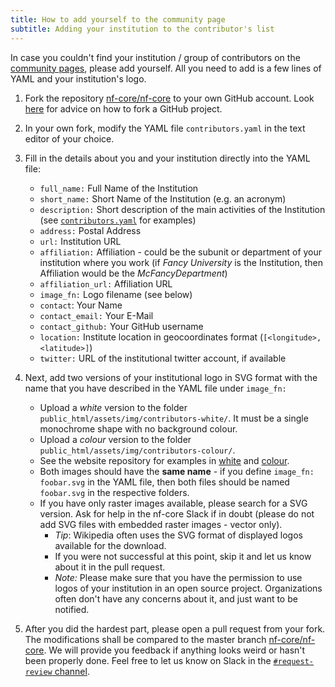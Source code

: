 ```yaml
---
title: How to add yourself to the community page
subtitle: Adding your institution to the contributor's list
---
```


In case you couldn't find your institution / group of contributors on the [community pages](https://nf-co.re/contributors), please add yourself. All you need to add is a few lines of YAML and your institution's logo.

1. Fork the repository [nf-core/nf-core](https://github.com/nf-core/nf-co.re) to your own GitHub account. Look [here](https://guides.github.com/activities/forking/) for advice on how to fork a GitHub project.

2. In your own fork, modify the YAML file `contributors.yaml` in the text editor of your choice.

3. Fill in the details about you and your institution directly into the YAML file:

   - `full_name:` Full Name of the Institution
   - `short_name:` Short Name of the Institution (e.g. an acronym)
   - `description:` Short description of the main activities of the Institution (see [`contributors.yaml`](https://github.com/nf-core/nf-co.re/blob/main/src/config/contributors.yaml) for examples)
   - `address:` Postal Address
   - `url:` Institution URL
   - `affiliation:` Affiliation - could be the subunit or department of your institution where you work (if _Fancy University_ is the Institution, then Affiliation would be the _McFancyDepartment_)
   - `affiliation_url:` Affiliation URL
   - `image_fn:` Logo filename (see below)
   - `contact`: Your Name
   - `contact_email:` Your E-Mail
   - `contact_github:` Your GitHub username
   - `location:` Institute location in geocoordinates format (`[<longitude>, <latitude>]`)
   - `twitter:` URL of the institutional twitter account, if available

4. Next, add two versions of your institutional logo in SVG format with the name that you have described in the YAML file under `image_fn:`

   - Upload a _white_ version to the folder `public_html/assets/img/contributors-white/`. It must be a single monochrome shape with no background colour.
   - Upload a _colour_ version to the folder `public_html/assets/img/contributors-colour/`.
   - See the website repository for examples in [white](https://github.com/nf-core/nf-co.re/tree/main/public/images/contributors/contributors-white) and [colour](https://github.com/nf-core/nf-co.re/tree/main/public/images/contributors/contributors-colour).
   - Both images should have the **same name** - if you define `image_fn: foobar.svg` in the YAML file, then both files should be named `foobar.svg` in the respective folders.
   - If you have only raster images available, please search for a SVG version. Ask for help in the nf-core Slack if in doubt (please do not add SVG files with embedded raster images - vector only).
     - _Tip_: Wikipedia often uses the SVG format of displayed logos available for the download.
     - If you were not successful at this point, skip it and let us know about it in the pull request.
     - _Note:_ Please make sure that you have the permission to use logos of your institution in an open source project. Organizations often don't have any concerns about it, and just want to be notified.

5. After you did the hardest part, please open a pull request from your fork. The modifications shall be compared to the master branch [nf-core/nf-core](https://github.com/nf-core/nf-co.re). We will provide you feedback if anything looks weird or hasn't been properly done. Feel free to let us know on Slack in the [`#request-review` channel](https://nfcore.slack.com/archives/CQY2U5QU9).
